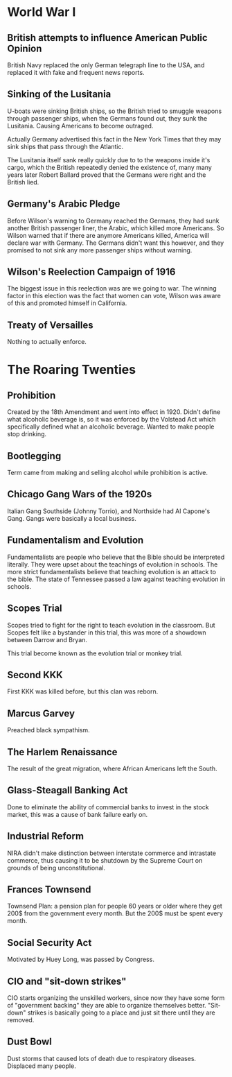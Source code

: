 # World War I

## British attempts to influence American Public Opinion
British Navy replaced the only German telegraph line to the USA, and replaced it with fake and frequent news reports.

## Sinking of the Lusitania
U-boats were sinking British ships, so the British tried to smuggle weapons through passenger ships, when the Germans found out, they sunk the Lusitania. Causing Americans to become outraged.

Actually Germany advertised this fact in the New York Times that they may sink ships that pass through the Atlantic.

The Lusitania itself sank really quickly due to to the weapons inside it's cargo, which the British repeatedly denied the existence of, many many years later Robert Ballard proved that the Germans were right and the British lied.

## Germany's Arabic Pledge
Before Wilson's warning to Germany reached the Germans, they had sunk another British passenger liner, the Arabic, which killed more Americans. So Wilson warned that if there are anymore Americans killed, America will declare war with Germany. The Germans didn't want this however, and they promised to not sink any more passenger ships without warning.

## Wilson's Reelection Campaign of 1916
The biggest issue in this reelection was are we going to war. The winning factor in this election was the fact that women can vote, Wilson was aware of this and promoted himself in California.

## Treaty of Versailles
Nothing to actually enforce.

# The Roaring Twenties

## Prohibition
Created by the 18th Amendment and went into effect in 1920. Didn't define what alcoholic beverage is, so it was enforced by the Volstead Act which specifically defined what an alcoholic beverage. Wanted to make people stop drinking.

## Bootlegging
Term came from making and selling alcohol while prohibition is active.

## Chicago Gang Wars of the 1920s
Italian Gang Southside (Johnny Torrio), and Northside had Al Capone's Gang. Gangs were basically a local business.

## Fundamentalism and Evolution
Fundamentalists are people who believe that the Bible should be interpreted literally. They were upset about the teachings of evolution in schools. The more strict fundamentalists believe that teaching evolution is an attack to the bible. The state of Tennessee passed a law against teaching evolution in schools.

## Scopes Trial
Scopes tried to fight for the right to teach evolution in the classroom. But Scopes felt like a bystander in this trial, this was more of a showdown between Darrow and Bryan.

This trial become known as the evolution trial or monkey trial.

## Second KKK
First KKK was killed before, but this clan was reborn.

## Marcus Garvey
Preached black sympathism.

## The Harlem Renaissance
The result of the great migration, where African Americans left the South.

## Glass-Steagall Banking Act
Done to eliminate the ability of commercial banks to invest in the stock market, this was a cause of bank failure early on.

## Industrial Reform
NIRA didn't make distinction between interstate commerce and intrastate commerce, thus causing it to be shutdown by the Supreme Court on grounds of being unconstitutional.

## Frances Townsend
Townsend Plan: a pension plan for people 60 years or older where they get 200$ from the government every month. But the 200$ must be spent every month.

## Social Security Act
Motivated by Huey Long, was passed by Congress.

## CIO and "sit-down strikes"
CIO starts organizing the unskilled workers, since now they have some form of "government backing" they are able to organize themselves better. "Sit-down" strikes is basically going to a place and just sit there until they are removed.

## Dust Bowl
Dust storms that caused lots of death due to respiratory diseases. Displaced many people.

